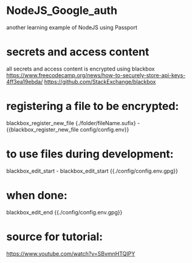 # NodeJS_Google_auth
another learning example of NodeJS using Passport

# secrets and access content
all secrets and access content is encrypted using blackbox
https://www.freecodecamp.org/news/how-to-securely-store-api-keys-4ff3ea19ebda/
https://github.com/StackExchange/blackbox
  # registering a file to be encrypted:
  blackbox_register_new_file {./folder/fileName.sufix} - {{blackbox_register_new_file config/config.env}}
  # to use files during development:
  blackbox_edit_start - blackbox_edit_start {{./config/config.env.gpg}}
  # when done:
  blackbox_edit_end {{./config/config.env.gpg}}

# source for tutorial:
https://www.youtube.com/watch?v=SBvmnHTQIPY 